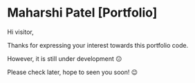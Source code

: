 # Maharshi Patel [Portfolio]
Hi visitor,

Thanks for expressing your interest towards this portfolio code.

However, it is still under development :neutral_face:

Please check later, hope to seen you soon! :wink: